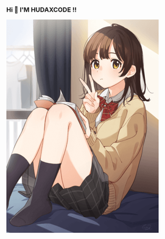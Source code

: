 ### Hi 👋 I'M HUDAXCODE !!

<img src="https://raw.githubusercontent.com/Hudaxcodez/Hudaxcodez/main/852c2e8c87e560fd851c20808f9ab66ea2cc7501e926a4d4040b896b788182fd_thumb.png"/>
